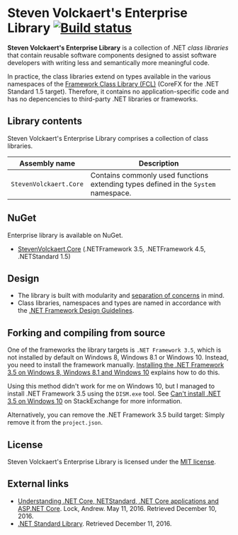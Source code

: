 # Steven Volckaert's Enterprise Library [![Build status](https://ci.appveyor.com/api/projects/status/oywm2xiccjbfmj6r?svg=true)](https://ci.appveyor.com/project/stevenvolckaert/enterprise-library)

**Steven Volckaert's Enterprise Library** is a collection of .NET *class libraries* that contain reusable software
components designed to assist software developers with writing less and semantically more meaningful code.

In practice, the class libraries extend on types available in the various namespaces of the
[Framework Class Library (FCL)][1] (CoreFX for the .NET Standard 1.5 target). Therefore, it contains no
application-specific code and has no depencencies to third-party .NET libraries or frameworks.

## Library contents

Steven Volckaert's Enterprise Library comprises a collection of class libraries.

| Assembly name | Description |
|---------------|-------------|
| `StevenVolckaert.Core` | Contains commonly used functions extending types defined in the `System` namespace. |

## NuGet

Enterprise library is available on NuGet.

* [StevenVolckaert.Core](https://www.nuget.org/packages/StevenVolckaert.Core/) (.NETFramework 3.5, .NETFramework 4.5,
  .NETStandard 1.5)

## Design

* The library is built with modularity and [separation of concerns][3] in mind.
* Class libraries, namespaces and types are named in accordance with the [.NET Framework Design Guidelines][4].

## Forking and compiling from source

One of the frameworks the library targets is `.NET Framework 3.5`, which is not installed by default on Windows 8,
Windows 8.1 or Windows 10. Instead, you need to install the framework manually.
[Installing the .NET Framework 3.5 on Windows 8, Windows 8.1 and Windows 10][6] explains how to do this.

Using this method didn't work for me on Windows 10, but I managed to install .NET Framework 3.5 using the `DISM.exe`
tool. See [Can't install .NET 3.5 on Windows 10](http://superuser.com/q/946988/319367) on StackExchange for more
information.

Alternatively, you can remove the .NET Framework 3.5 build target: Simply remove it from the `project.json`.

## License

Steven Volckaert's Enterprise Library is licensed under the [MIT license](LICENSE).

## External links

* [Understanding .NET Core, NETStandard, .NET Core applications and ASP.NET Core][5]. Lock, Andrew. May 11, 2016.
  Retrieved December 10, 2016.
* [.NET Standard Library][2]. Retrieved December 11, 2016.

[1]: https://msdn.microsoft.com/en-us/library/gg145045(v=vs.110).aspx
[2]: https://docs.microsoft.com/en-us/dotnet/articles/standard/library
[3]: https://en.wikipedia.org/wiki/Separation_of_concerns
[4]: https://msdn.microsoft.com/en-us/library/ms229042(v=vs.110).aspx
[5]: http://andrewlock.net/understanding-net-core-netstandard-and-asp-net-core/
[6]: https://msdn.microsoft.com/en-us/library/hh506443%28v=vs.110%29.aspx
